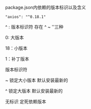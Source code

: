 package.json内依赖的版本标识以及含义

```
"axios": "^0.18.1"
```

^ : 版本标识符 存在 ^ ~ ''三种

0:  大版本

18：小版本

1：补丁版本



版本标识符

~ 锁定大小版本 默认安装最新的

^ 锁定大版本 默认安装最新的

无标识 定死依赖版本

